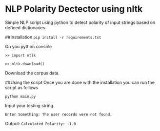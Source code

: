 # NLP Polarity Dectector using nltk
Simple NLP script using python to detect polarity of input strings based on defined dictionaries.

##Installation
``pip install -r requirements.txt``

On you python console

``>> import ntlk``

``>> nltk.download()``

Download the corpus data.

##Using the script
Once you are done with the installation you can run the script as follows

``python main.py``

Input your testing string.

``Enter Something: The user records were not found.``

Output:
``Calculated Polarity: -1.0``
